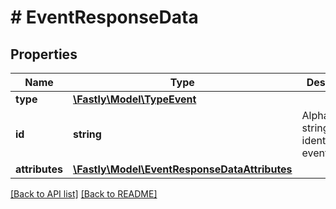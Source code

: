 # # EventResponseData

## Properties

Name | Type | Description | Notes
------------ | ------------- | ------------- | -------------
**type** | [**\Fastly\Model\TypeEvent**](TypeEvent.md) |  | [optional]
**id** | **string** | Alphanumeric string identifying an event. | [optional] [readonly]
**attributes** | [**\Fastly\Model\EventResponseDataAttributes**](EventResponseDataAttributes.md) |  | [optional]

[[Back to API list]](../../README.md#endpoints) [[Back to README]](../../README.md)

